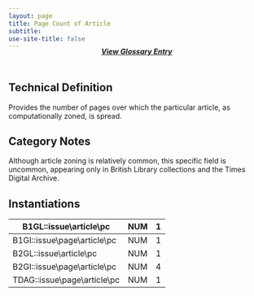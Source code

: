 ```yaml
---
layout: page
title: Page Count of Article
subtitle:  
use-site-title: false
---
```


<h4 style="text-align:center;font-style:italic;margin-top:-20px;margin-bottom:50px;"><a href="../../glossary/page-count-of-article">View Glossary Entry</a></h4>

## Technical Definition

Provides the number of pages over which the particular article, as
computationally zoned, is spread.

## Category Notes

Although article zoning is relatively common, this specific field is
uncommon, appearing only in British Library collections and the Times
Digital Archive.

## Instantiations

| B1GL::issue\\article\\pc  | NUM | 1 |
| -- | -- | - |
| B1GI::issue\\page\\article\\pc | NUM | 1 |
| B2GL::issue\\article\\pc  | NUM | 1 |
| B2GI::issue\\page\\article\\pc | NUM | 4 |
| TDAG::issue\\page\\article\\pc | NUM | 1 |
